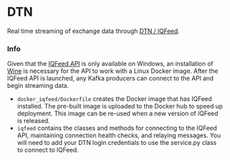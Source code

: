 # DTN
Real time streaming of exchange data through 
[DTN / IQFeed](https://www.iqfeed.net/).

### Info
Given that the [IQFeed API](https://www.iqfeed.net/) is only available on 
Windows, an installation of [Wine](https://www.winehq.org/) is necessary for the 
API to work with a Linux Docker image. After the IQFeed API is launched, any 
Kafka producers can connect to the API and begin streaming data.

- `docker_iqfeed/Dockerfile` creates the Docker image that has IQFeed installed. 
The pre-built image is uploaded to the Docker hub to speed up deployment. This 
image can be re-used when a new version of IQFeed is released.
- `iqfeed` contains the classes and methods for connecting to the IQFeed API,
maintaining connection health checks, and relaying messages. You will need to
add your DTN login credentials to use the service.py class to connect to IQFeed.